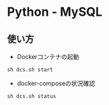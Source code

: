 # Python - MySQL

## 使い方

+ Dockerコンテナの起動

```
sh dcs.sh start
```

+ docker-composeの状況確認

```
sh dcs.sh status
```
